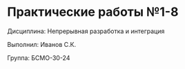 # Практические работы №1-8

Дисциплина: Непрерывная разработка и интеграция

Выполнил: Иванов С.К.

Группа: БСМО-30-24
